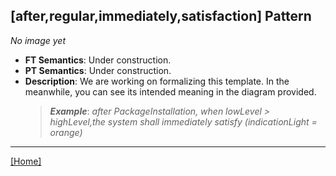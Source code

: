 ## [after,regular,immediately,satisfaction] Pattern
_No image yet_
 * **FT Semantics**: Under construction.
 * **PT Semantics**: Under construction.
 * **Description**: We are working on formalizing this template. In the meanwhile, you can see its intended meaning in the diagram provided.
   > **_Example_**: _after PackageInstallation,  when lowLevel > highLevel,the system shall immediately satisfy (indicationLight = orange)_   
***
[[Home]](../semantics.md)